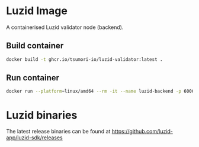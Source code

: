 # Luzid Image

A containerised Luzid validator node (backend).

## Build container

```sh
docker build -t ghcr.io/tsumori-io/luzid-validator:latest .
```

## Run container

```sh
docker run --platform=linux/amd64 --rm -it --name luzid-backend -p 60061:60061 --entrypoint /bin/bash ghcr.io/tsumori-io/luzid-validator:latest
```

# Luzid binaries

The latest release binaries can be found at https://github.com/luzid-app/luzid-sdk/releases
